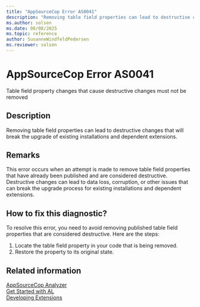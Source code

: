 ```yaml
---
title: "AppSourceCop Error AS0041"
description: "Removing table field properties can lead to destructive changes that will break the upgrade of existing installations and dependent extensions."
ms.author: solsen
ms.date: 08/08/2025
ms.topic: reference
author: SusanneWindfeldPedersen
ms.reviewer: solsen
---
```

[//]: # (START>DO_NOT_EDIT)
[//]: # (IMPORTANT:Do not edit any of the content between here and the END>DO_NOT_EDIT.)
[//]: # (Any modifications should be made in the .xml files in the ModernDev repo.)
# AppSourceCop Error AS0041
Table field property changes that cause destructive changes must not be removed

## Description
Removing table field properties can lead to destructive changes that will break the upgrade of existing installations and dependent extensions.

[//]: # (IMPORTANT: END>DO_NOT_EDIT)

## Remarks

This error occurs when an attempt is made to remove table field properties that have already been published and are considered destructive. Destructive changes can lead to data loss, corruption, or other issues that can break the upgrade process for existing installations and dependent extensions.

## How to fix this diagnostic?

To resolve this error, you need to avoid removing published table field properties that are considered destructive. Here are the steps:

1. Locate the table field property in your code that is being removed.
2. Restore the property to its original state.

## Related information  

[AppSourceCop Analyzer](appsourcecop.md)  
[Get Started with AL](../devenv-get-started.md)  
[Developing Extensions](../devenv-dev-overview.md)  